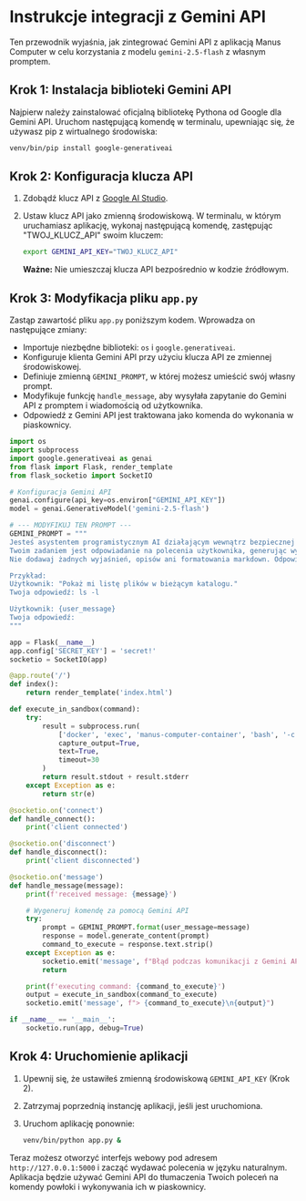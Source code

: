 # Instrukcje integracji z Gemini API

Ten przewodnik wyjaśnia, jak zintegrować Gemini API z aplikacją Manus Computer w celu korzystania z modelu `gemini-2.5-flash` z własnym promptem.

## Krok 1: Instalacja biblioteki Gemini API

Najpierw należy zainstalować oficjalną bibliotekę Pythona od Google dla Gemini API. Uruchom następującą komendę w terminalu, upewniając się, że używasz pip z wirtualnego środowiska:

```bash
venv/bin/pip install google-generativeai
```

## Krok 2: Konfiguracja klucza API

1.  Zdobądź klucz API z [Google AI Studio](https://aistudio.google.com/app/apikey).
2.  Ustaw klucz API jako zmienną środowiskową. W terminalu, w którym uruchamiasz aplikację, wykonaj następującą komendę, zastępując "TWOJ_KLUCZ_API" swoim kluczem:

    ```bash
    export GEMINI_API_KEY="TWOJ_KLUCZ_API"
    ```

    **Ważne:** Nie umieszczaj klucza API bezpośrednio w kodzie źródłowym.

## Krok 3: Modyfikacja pliku `app.py`

Zastąp zawartość pliku `app.py` poniższym kodem. Wprowadza on następujące zmiany:

*   Importuje niezbędne biblioteki: `os` i `google.generativeai`.
*   Konfiguruje klienta Gemini API przy użyciu klucza API ze zmiennej środowiskowej.
*   Definiuje zmienną `GEMINI_PROMPT`, w której możesz umieścić swój własny prompt.
*   Modyfikuje funkcję `handle_message`, aby wysyłała zapytanie do Gemini API z promptem i wiadomością od użytkownika.
*   Odpowiedź z Gemini API jest traktowana jako komenda do wykonania w piaskownicy.

```python
import os
import subprocess
import google.generativeai as genai
from flask import Flask, render_template
from flask_socketio import SocketIO

# Konfiguracja Gemini API
genai.configure(api_key=os.environ["GEMINI_API_KEY"])
model = genai.GenerativeModel('gemini-2.5-flash')

# --- MODYFIKUJ TEN PROMPT ---
GEMINI_PROMPT = """
Jesteś asystentem programistycznym AI działającym wewnątrz bezpiecznej piaskownicy Ubuntu. 
Twoim zadaniem jest odpowiadanie na polecenia użytkownika, generując wyłącznie komendy powłoki bash, które zostaną wykonane w tej piaskownicy. 
Nie dodawaj żadnych wyjaśnień, opisów ani formatowania markdown. Odpowiadaj tylko i wyłącznie komendą.

Przykład:
Użytkownik: "Pokaż mi listę plików w bieżącym katalogu."
Twoja odpowiedź: ls -l

Użytkownik: {user_message}
Twoja odpowiedź:
"""

app = Flask(__name__)
app.config['SECRET_KEY'] = 'secret!'
socketio = SocketIO(app)

@app.route('/')
def index():
    return render_template('index.html')

def execute_in_sandbox(command):
    try:
        result = subprocess.run(
            ['docker', 'exec', 'manus-computer-container', 'bash', '-c', command],
            capture_output=True,
            text=True,
            timeout=30
        )
        return result.stdout + result.stderr
    except Exception as e:
        return str(e)

@socketio.on('connect')
def handle_connect():
    print('client connected')

@socketio.on('disconnect')
def handle_disconnect():
    print('client disconnected')

@socketio.on('message')
def handle_message(message):
    print(f'received message: {message}')

    # Wygeneruj komendę za pomocą Gemini API
    try:
        prompt = GEMINI_PROMPT.format(user_message=message)
        response = model.generate_content(prompt)
        command_to_execute = response.text.strip()
    except Exception as e:
        socketio.emit('message', f"Błąd podczas komunikacji z Gemini API: {e}")
        return

    print(f'executing command: {command_to_execute}')
    output = execute_in_sandbox(command_to_execute)
    socketio.emit('message', f"> {command_to_execute}\n{output}")

if __name__ == '__main__':
    socketio.run(app, debug=True)

```

## Krok 4: Uruchomienie aplikacji

1.  Upewnij się, że ustawiłeś zmienną środowiskową `GEMINI_API_KEY` (Krok 2).
2.  Zatrzymaj poprzednią instancję aplikacji, jeśli jest uruchomiona.
3.  Uruchom aplikację ponownie:

    ```bash
    venv/bin/python app.py &
    ```

Teraz możesz otworzyć interfejs webowy pod adresem `http://127.0.0.1:5000` i zacząć wydawać polecenia w języku naturalnym. Aplikacja będzie używać Gemini API do tłumaczenia Twoich poleceń na komendy powłoki i wykonywania ich w piaskownicy.
